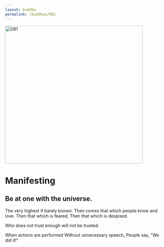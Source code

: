 ```yaml
---
layout: buddha
permalink: /buddhas/081
---
```


<div class="uk-text-center">
<img src="{{"/assets/img/buddhas/buddha-081.jpg" | relative_url}}" alt="081"  width="448" height="448"></div>

# Manifesting

## Be at one with the universe. 



The very highest if barely known.
Then comes that which people know and love.
Then that which is feared,
Then that which is despised.

Who does not trust enough will not be trusted.

When actions are performed
Without unnecessary speech,
People say, "We did it!"
